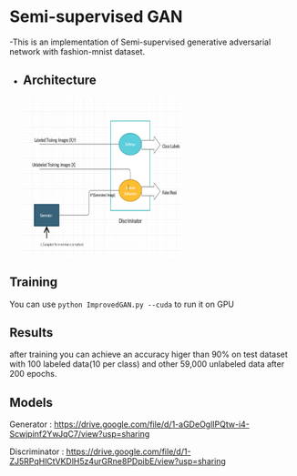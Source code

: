 # Semi-supervised GAN

-This is an implementation of Semi-supervised generative adversarial network with fashion-mnist dataset.
- ## Architecture
  <img src="https://github.com/ahmedkotb98/Semi-Supervised-Gan/blob/main/images/architecture.png" width="280" height="280" />

## Training
 
You can use `python ImprovedGAN.py --cuda` to run it on GPU

## Results

after training you can achieve an accuracy higer than 90% on test dataset with 100 labeled data(10 per class) and other 59,000 unlabeled data after 200 epochs.

## Models

Generator : https://drive.google.com/file/d/1-aGDeOglIPQtw-i4-Scwjpinf2YwJqC7/view?usp=sharing

Discriminator : https://drive.google.com/file/d/1-ZJ5RPqHlCtVKDlH5z4urGRne8PDpibE/view?usp=sharing
